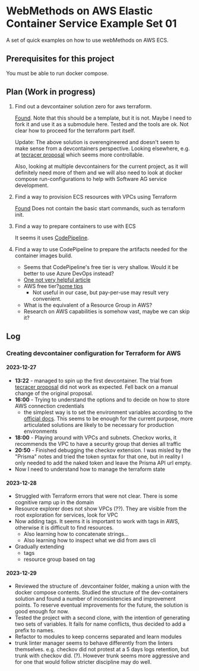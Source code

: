 # WebMethods on AWS Elastic Container Service Example Set 01

A set of quick examples on how to use webMethods on AWS ECS.

## Prerequisites for this project

You must be able to run docker compose.

## Plan (Work in progress)

1. Find out a devcontainer solution zero for aws terraform.

    [Found](https://github.com/awslabs/aws-terraform-dev-container). Note that this should be a template, but it is not. Maybe I need to fork it and use it as a submodule here.
    Tested and the tools are ok. Not clear how to proceed for the terraform part itself.

    Update: The above solution is overengineered and doesn't seem to make sense from a devcontainers perspective. Looking elsewhere, e.g. at [tecracer proposal](https://www.tecracer.com/blog/2021/10/testing-terraform-with-inspec-part-2.html) which seems more controllable.

    Also, looking at multiple devcontainers for the current project, as it will definitely need more of them and we will also need to look at docker compose run-configurations to help with Software AG service development.

2. Find a way to provision ECS resources with VPCs using Terraform

    [Found](https://spacelift.io/blog/terraform-ecs)
    Does not contain the basic start commands, such as terraform init.

3. Find a way to prepare containers to use with ECS

    It seems it uses [CodePipeline](https://aws.amazon.com/codepipeline/).

4. Find a way to use CodePipeline to prepare the artifacts needed for the container images build.

    - Seems that CodePipeline's free tier is very shallow. Would it be better to use Azure DevOps instead?
    - [One not very helpful article](https://kapilbansal16.medium.com/comparison-between-azure-devops-and-aws-code-pipeline-2ecbace1167#:~:text=Azure%20DevOps%20offers%20a%20free,time%20spent%20running%20those%20pipelines.)
    - AWS free tier?[some tips](https://www.youtube.com/watch?v=pZLG8McSugQ)
      - Not useful in our case, but pay-per-use may result very convenient.
    - What is the equivalent of a Resource Group in AWS?
    - Research on AWS capabilities is somehow vast, maybe we can skip it?

## Log

### Creating devcontainer configuration for Terraform for AWS

#### 2023-12-27

- **13:22** - managed to spin up the first devcontainer. The trial from [tecracer proposal](https://www.tecracer.com/blog/2021/10/testing-terraform-with-inspec-part-2.html) did not work as expected. Fell back on a manual change of the original proposal.
- **16:00** - Trying to understand the options and to decide on how to store AWS connection credentials
  - the simplest way is to set the environment variables according to the [official docs](https://developer.hashicorp.com/terraform/tutorials/aws-get-started/aws-build). This seems to be enough for the current purpose, more articulated solutions are likely to be necessary for production environments
- **18:00** - Playing around with VPCs and subnets. Checkov works, it recommends the VPC to have a security group that denies all traffic
- **20:50** - Finished debugging the checkov extension. I was misled by the "Prisma" notes and tried the token syntax for that one, but in reality I only needed to add the naked token and leave the Prisma API url empty.
- Now I need to understand how to manage the terraform state


#### 2023-12-28

- Struggled with Terraform errors that were not clear. There is some cognitive ramp up in the domain
- Resource explorer does not show VPCs (??). They are visible from the root exploration for services, look for VPC
- Now adding tags. It seems it is important to work with tags in AWS, otherwise it is difficult to find resources.
  - Also learning how to concatenate strings...
  - Also learning how to inspect what we did from aws cli
- Gradually extending
  - tags
  - resource group based on tag


#### 2023-12-29

- Reviewed the structure of .devcontainer folder, making a union with the docker compose contents. Studied the structure of the dev-containers solution and found a number of inconsistencies and improvement points. To reserve eventual improvements for the future, the solution is good enough for now.
- Tested the project with a second clone, with the intention of generating two sets of variables. It fails for name conflicts, thus decided to add a prefix to names.
- Refactor to modules to keep concerns separated and learn modules
- trunk linter manager seems to behave differently from the linters themselves. e.g. checkov did not protest at a 5 days logs retention, but trunk with checkov did. (?). However trunk seems more aggressive and for one that would follow stricter discipline may do well.